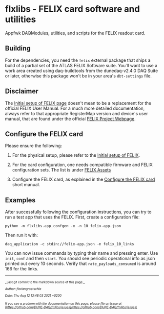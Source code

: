 # flxlibs - FELIX card software and utilities 
Appfwk DAQModules, utilities, and scripts for the FELIX readout card.

## Building

For the dependencies, you need the `felix` external package that ships a build of a partial set of the ATLAS FELIX Software suite. You'll want to use a work area created using daq-buildtools from the dunedaq-v2.4.0 DAQ Suite or later, otherwise this package won't be in your area's `dbt-settings` file. 

## Disclaimer
The [Initial setup of FELIX page](Initial-setup-of-FELIX.md) doesn't mean to be a replacement for the official FELIX User Manual. For a much more detailed documentation, always refer to that appropriate RegisterMap version and device's user manual, that are found under the official [FELIX Project Webpage](https://atlas-project-felix.web.cern.ch/atlas-project-felix/).

## Configure the FELIX card
Please ensure the following:



1. For the physical setup, please refer to the [Initial setup of FELIX](Initial-setup-of-FELIX.md).



2. For the card configuration, one needs compatible firmware and FELIX configuration sets. The list is under [FELIX Assets](FELIX-assets.md#compatibility_list)



3. Configure the FELIX card, as explained in the [Configure the FELIX card](Configure-the-FELIX-card.md) short manual.

## Examples
After successfully following the configuration instructions, you can try to run a test app that uses the FELIX.
First, create a configuration file:

    python -m flxlibs.app_confgen -x -n 10 felix-app.json
    
Then run it with:

    daq_application -c stdin://felix-app.json -n felix_10_links
    
You can now issue commands by typing their name and pressing enter. Use `init`, `conf` and then `start`. You should see periodic operational info as json printed out every 10 seconds. Verify that `rate_payloads_consumed` is around 166 for the links.



-----

<font size="1">
_Last git commit to the markdown source of this page:_


_Author: floriangroetschla_

_Date: Thu Aug 12 13:48:03 2021 +0200_

_If you see a problem with the documentation on this page, please file an Issue at [https://github.com/DUNE-DAQ/flxlibs/issues](https://github.com/DUNE-DAQ/flxlibs/issues)_
</font>
